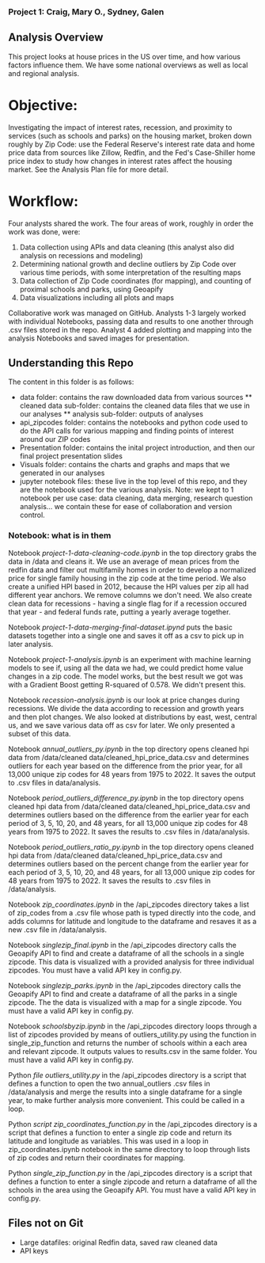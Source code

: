 ### Project 1: Craig, Mary O., Sydney, Galen

## Analysis Overview
This project looks at house prices in the US over time, and how various factors influence them.
We have some national overviews as well as local and regional analysis.

# Objective:
Investigating the impact of interest rates, recession, and proximity to services (such as schools and parks) on the housing market, broken down roughly by Zip Code: use the Federal Reserve's interest rate data and home price data from sources like Zillow, Redfin, and the Fed's Case-Shiller home price index to study how changes in interest rates affect the housing market.  See the Analysis Plan file for more detail.

# Workflow:
Four analysts shared the work.  The four areas of work, roughly in order the work was done, were:
1. Data collection using APIs and data cleaning (this analyst also did analysis on recessions and modeling)
2. Determining national growth and decline outliers by Zip Code over various time periods, with some interpretation of the resulting maps
3. Data collection of Zip Code coordinates (for mapping), and counting of proximal schools and parks, using Geoapify
4. Data visualizations including all plots and maps

Collaborative work was managed on GitHub.  Analysts 1-3 largely worked with individual Notebooks, passing data and results to one another through .csv files stored in the repo.  Analyst 4 added plotting and mapping into the analysis Notebooks and saved images for presentation.


## Understanding this Repo
The content in this folder is as follows:
 * data folder: contains the raw downloaded data from various sources
   ** cleaned data sub-folder: contains the cleaned data files that we use in our analyses
   ** analysis sub-folder: outputs of analyses
* api_zipcodes folder: contains the notebooks and python code used to do the API calls for various mapping and finding points of interest around our ZIP codes
* Presentation folder: contains the inital project introduction, and then our final project presentation slides
* Visuals folder: contains the charts and graphs and maps that we generated in our analyses
* jupyter notebook files: these live in the top level of this repo, and they are the notebook used for the various analysis. Note: we kept to 1 notebook per use case: data cleaning, data merging, research question analysis... we contain these for ease of collaboration and version control.

### Notebook: what is in them

Notebook *project-1-data-cleaning-code.ipynb* in the top directory grabs the data in /data and cleans it. We use an average of mean prices from the redfin data and filter out multifamily homes in order to develop a normalized price for single family housing in the zip code at the time period. We also create a unified HPI based in 2012, because the HPI values per zip all had different year anchors. We remove columns we don't need. We also create clean data for recessions - having a single flag for if a recession occured that year - and federal funds rate, putting a yearly average together.

Notebook *project-1-data-merging-final-dataset.ipynd* puts the basic datasets together into a single one and saves it off as a csv to pick up in later analysis.

Notebook *project-1-analysis.ipynb* is an experiment with machine learning models to see if, using all the data we had, we could predict home value changes in a zip code. The model works, but the best result we got was with a Gradient Boost getting R-squared of 0.578. We didn't present this.

Notebook *recession-analysis.ipynb* is our look at price changes during recessions. We divide the data according to recession and growth years and then plot changes. We also looked at distributions by east, west, central us, and we save various data off as csv for later. We only presented a subset of this data.

Notebook *annual_outliers_py.ipynb* in the top directory opens cleaned hpi data from /data/cleaned data/cleaned_hpi_price_data.csv and determines outliers for each year based on the difference from the prior year, for all 13,000 unique zip codes for 48 years from 1975 to 2022.  It saves the output to .csv files in data/analysis.

Notebook *period_outliers_difference_py.ipynb* in the top directory opens cleaned hpi data from /data/cleaned data/cleaned_hpi_price_data.csv and determines outliers based on the difference from the earlier year for each period of 3, 5, 10, 20, and 48 years, for all 13,000 unique zip codes for 48 years from 1975 to 2022.  It saves the results to .csv files in /data/analysis.

Notebook *period_outliers_ratio_py.ipynb* in the top directory opens cleaned hpi data from /data/cleaned data/cleaned_hpi_price_data.csv and determines outliers based on the percent change from the earlier year for each period of 3, 5, 10, 20, and 48 years, for all 13,000 unique zip codes for 48 years from 1975 to 2022.  It saves the results to .csv files in /data/analysis.

Notebook *zip_coordinates.ipynb* in the /api_zipcodes directory takes a list of zip_codes from a .csv file whose path is typed directly into the code, and adds columns for latitude and longitude to the dataframe and resaves it as a new .csv file in /data/analysis.

Notebook *singlezip_final.ipynb* in the /api_zipcodes directory calls the Geoapify API to find and create a dataframe of all the schools in a single zipcode. This data is visualized with a provided analysis for three individual zipcodes. You must have a valid API key in config.py.

Notebook *singlezip_parks.ipynb* in the /api_zipcodes directory calls the Geoapify API to find and create a dataframe of all the parks in a single zipcode. The the data is visualized with a map for a single zipcode. You must have a valid API key in config.py.

Notebook *schoolsbyzip.ipynb* in the /api_zipcodes directory loops through a list of zipcodes provided by means of outliers_utility.py using the function in single_zip_function and returns the number of schools within a each area and relevant zipcode. It outputs values to results.csv in the same folder. You must have a valid API key in config.py.

Python *file outliers_utility.py* in the /api_zipcodes directory is a script that defines a function to open the two annual_outliers .csv files in /data/analysis and merge the results into a single dataframe for a single year, to make further analysis more convenient.  This could be called in a loop.

Python *script zip_coordinates_function.py* in the /api_zipcodes directory is a script that defines a function to enter a single zip code and return its latitude and longitude as variables.  This was used in a loop in zip_coordinates.ipynb notebook in the same directory to loop through lists of zip codes and return their coordinates for mapping.

Python *single_zip_function.py* in the /api_zipcodes directory is a script that defines a function to enter a single zipcode and return a dataframe of all the schools in the area using the Geoapify API. You must have a valid API key in config.py.

## Files not on Git
 * Large datafiles: original Redfin data, saved raw cleaned data
 * API keys
